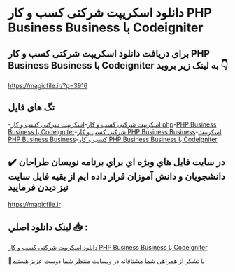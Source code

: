 # دانلود اسکریپت شرکتی کسب و کار PHP Business Business با Codeigniter

## برای دریافت دانلود اسکریپت شرکتی کسب و کار PHP Business Business با Codeigniter به لینک زیر بروید 👇

https://magicfile.ir/?p=3916

## تگ های فایل

-[اسکریپت شرکتی کسب و کار](https://magicfile.ir/product/%d8%a7%d8%b3%da%a9%d8%b1%db%8c%d9%be%d8%aa-%d8%b4%d8%b1%da%a9%d8%aa%db%8c-%da%a9%d8%b3%d8%a8-%da%a9%d8%a7%d8%b1-php-business-business-codeigniter/)-[اسکریپت شرکتی کسب و کار php](https://magicfile.ir/product/%d8%a7%d8%b3%da%a9%d8%b1%db%8c%d9%be%d8%aa-%d8%b4%d8%b1%da%a9%d8%aa%db%8c-%da%a9%d8%b3%d8%a8-%da%a9%d8%a7%d8%b1-php-business-business-codeigniter/)-[PHP Business Business با Codeigniter](https://magicfile.ir/product/%d8%a7%d8%b3%da%a9%d8%b1%db%8c%d9%be%d8%aa-%d8%b4%d8%b1%da%a9%d8%aa%db%8c-%da%a9%d8%b3%d8%a8-%da%a9%d8%a7%d8%b1-php-business-business-codeigniter/)-[شرکتی کسب و کار PHP Business Business](https://magicfile.ir/product/%d8%a7%d8%b3%da%a9%d8%b1%db%8c%d9%be%d8%aa-%d8%b4%d8%b1%da%a9%d8%aa%db%8c-%da%a9%d8%b3%d8%a8-%da%a9%d8%a7%d8%b1-php-business-business-codeigniter/)-[اسکریپت PHP Business Business](https://magicfile.ir/product/%d8%a7%d8%b3%da%a9%d8%b1%db%8c%d9%be%d8%aa-%d8%b4%d8%b1%da%a9%d8%aa%db%8c-%da%a9%d8%b3%d8%a8-%da%a9%d8%a7%d8%b1-php-business-business-codeigniter/)-[کسب و کار PHP Business Business با Codeigniter](https://magicfile.ir/product/%d8%a7%d8%b3%da%a9%d8%b1%db%8c%d9%be%d8%aa-%d8%b4%d8%b1%da%a9%d8%aa%db%8c-%da%a9%d8%b3%d8%a8-%da%a9%d8%a7%d8%b1-php-business-business-codeigniter/)

## ✔️ در سايت فايل هاي ويژه اي براي برنامه نويسان طراحان دانشجويان و دانش آموزان قرار داده ايم از بقيه فايل سايت نيز ديدن فرماييد

https://magicfile.ir


## لينک دانلود اصلي 📥 :

[دانلود اسکریپت شرکتی کسب و کار PHP Business Business با Codeigniter](https://magicfile.ir/product/%d8%a7%d8%b3%da%a9%d8%b1%db%8c%d9%be%d8%aa-%d8%b4%d8%b1%da%a9%d8%aa%db%8c-%da%a9%d8%b3%d8%a8-%da%a9%d8%a7%d8%b1-php-business-business-codeigniter/) 


🙏با تشکر از همراهي شما مشتاقانه در وبسایت منتظر شما دوست عزیز هستیم

